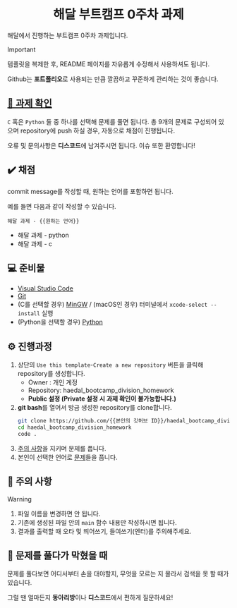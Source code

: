 <div align="center">

# 해달 부트캠프 0주차 과제

</div>

해달에서 진행하는 부트캠프 0주차 과제입니다.

> [!IMPORTANT]
>
> 템플릿을 복제한 후, README 페이지를 자유롭게 수정해서 사용하셔도 됩니다.
>
> Github는 **포트폴리오**로 사용되는 만큼 깔끔하고 꾸준하게 관리하는 것이 좋습니다.

## [📖 과제 확인](./docs/problems.md)

`C` 혹은 `Python` 둘 중 하나를 선택해 문제를 풀면 됩니다. 총 9개의 문제로 구성되어 있으며 repository에 push 하실 경우, 자동으로 채점이 진행됩니다.

오류 및 문의사항은 **디스코드**에 남겨주시면 됩니다. 이슈 또한 환영합니다!

## ✔️ 채점

commit message를 작성할 때, 원하는 언어를 포함하면 됩니다.

예를 들면 다음과 같이 작성할 수 있습니다.

`해달 과제 - {{원하는 언어}}`

- 해달 과제 - python
- 해달 과제 - c

## 💻 준비물

- [Visual Studio Code](https://code.visualstudio.com/)
- [Git](https://git-scm.com/)
- (C를 선택할 경우) [MinGW](https://sourceforge.net/projects/mingw/) / (macOS인 경우) 터미널에서 `xcode-select --install` 실행
- (Python을 선택할 경우) [Python](https://www.python.org/)

## ⚙️ 진행과정

1. 상단의 `Use this template`-`Create a new repository` 버튼을 클릭해 repository를 생성합니다.
    - Owner : 개인 계정
    - Repository: haedal_bootcamp_division_homework
    - **Public 설정 (Private 설정 시 과제 확인이 불가능합니다.)**
2. **git bash**를 열어서 방금 생성한 repository를 clone합니다.
    ```bash
    git clone https://github.com/{{본인의 깃허브 ID}}/haedal_bootcamp_division_homework.git
    cd haedal_bootcamp_division_homework
    code .
    ```
3. [주의 사항](#🚨-주의-사항)을 지키며 문제를 풉니다. 
4. 본인이 선택한 언어로 [문제](./docs/problems.md)들을 풉니다.

## 🚨 주의 사항

> [!WARNING]
>
> 1. 파일 이름을 변경하면 안 됩니다.
> 2. 기존에 생성된 파일 안의 `main` 함수 내용만 작성하시면 됩니다.
> 3. 결과를 출력할 때 오타 및 띄어쓰기, 들여쓰기(엔터)를 주의해주세요.

## 🧱 문제를 풀다가 막혔을 때

문제를 풀다보면 어디서부터 손을 대야할지, 무엇을 모르는 지 몰라서 검색을 못 할 때가 있습니다.

그럴 땐 얼마든지 **동아리방**이나 **디스코드**에서 편하게 질문하세요!

